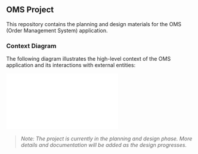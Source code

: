 ## OMS Project

This repository contains the planning and design materials for the OMS (Order Management System) application.

### Context Diagram

The following diagram illustrates the high-level context of the OMS application and its interactions with external entities:

![Context Diagram](docs/context-diagram/Context-Diagram.pdf)

> _Note: The project is currently in the planning and design phase. More details and documentation will be added as the design progresses._
